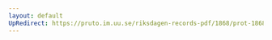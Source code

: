 ```yaml
---
layout: default
UpRedirect: https://pruto.im.uu.se/riksdagen-records-pdf/1868/prot-1868--ak--416.pdf
---
```

